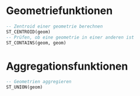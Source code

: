 # Geometriefunktionen
``` SQL
-- Zentroid einer geometrie berechnen
ST_CENTROID(geom)
-- Prüfen, ob eine geometrie in einer anderen ist
ST_CONTAINS(geom, geom)

```

# Aggregationsfunktionen
``` SQL
-- Geometrien aggregieren
ST_UNION(geom)
```